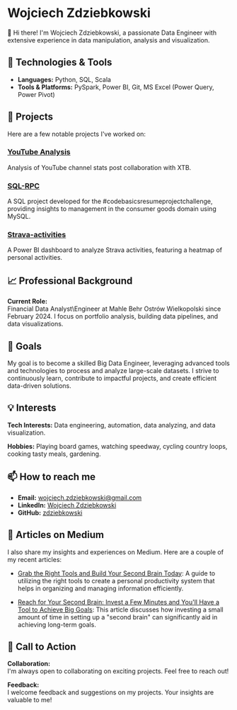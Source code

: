 # Wojciech Zdziebkowski

👋 Hi there! I'm Wojciech Zdziebkowski, a passionate Data Engineer with extensive experience in data manipulation, analysis and visualization.

## 🔧 Technologies & Tools
- **Languages:** Python, SQL, Scala
- **Tools & Platforms:** PySpark, Power BI, Git, MS Excel (Power Query, Power Pivot)

## 📂 Projects
Here are a few notable projects I've worked on:

### [YouTube Analysis](https://github.com/zdziebkowski/YouTube_analysis)
Analysis of YouTube channel stats post collaboration with XTB.
### [SQL-RPC](https://github.com/zdziebkowski/sql-rpc)
A SQL project developed for the #codebasicsresumeprojectchallenge, providing insights to management in the consumer goods domain using MySQL.

### [Strava-activities](https://github.com/zdziebkowski/Strava-activities)
A Power BI dashboard to analyze Strava activities, featuring a heatmap of personal activities.

## 📈 Professional Background
**Current Role:**  
Financial Data Analyst\Engineer at Mahle Behr Ostrów Wielkopolski since February 2024. I focus on portfolio analysis, building data pipelines, and data visualizations. 

## 🎯 Goals 
My goal is to become a skilled Big Data Engineer, leveraging advanced tools and technologies to process and analyze large-scale datasets. I strive to continuously learn, contribute to impactful projects, and create efficient data-driven solutions.

## 💡 Interests
**Tech Interests:** Data engineering, automation, data analyzing, and data visualization.

**Hobbies:** Playing board games, watching speedway, cycling country loops, cooking tasty meals, gardening.

## 📫 How to reach me
- **Email:** wojciech.zdziebkowski@gmail.com
- **LinkedIn:** [Wojciech Zdziebkowski](https://www.linkedin.com/in/zdziebkowski/)
- **GitHub:** [zdziebkowski](https://github.com/zdziebkowski)

## 📝 Articles on Medium
I also share my insights and experiences on Medium. Here are a couple of my recent articles:

- [Grab the Right Tools and Build Your Second Brain Today](https://medium.com/@wojciech.zdziebkowski/grab-the-right-tools-and-build-your-second-brain-today-71595bc8b616): A guide to utilizing the right tools to create a personal productivity system that helps in organizing and managing information efficiently.

- [Reach for Your Second Brain: Invest a Few Minutes and You'll Have a Tool to Achieve Big Goals](https://medium.com/@wojciech.zdziebkowski/reach-for-your-second-brain-invest-a-few-minutes-and-youll-have-a-tool-to-achieve-big-goals-14f89f5539a6): This article discusses how investing a small amount of time in setting up a "second brain" can significantly aid in achieving long-term goals.


## 📢 Call to Action
**Collaboration:**  
I'm always open to collaborating on exciting projects. Feel free to reach out!

**Feedback:**  
I welcome feedback and suggestions on my projects. Your insights are valuable to me!

<!--
**zdziebkowski/zdziebkowski** is a ✨ special ✨ repository because its `README.md` (this file) appears on your GitHub profile.
You can click the Preview link to take a look at your changes.
-->
